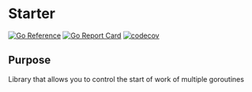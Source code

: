 # Starter

[![Go Reference](https://pkg.go.dev/badge/github.com/akramarenkov/starter.svg)](https://pkg.go.dev/github.com/akramarenkov/starter)
[![Go Report Card](https://goreportcard.com/badge/github.com/akramarenkov/starter)](https://goreportcard.com/report/github.com/akramarenkov/starter)
[![codecov](https://codecov.io/gh/akramarenkov/starter/branch/master/graph/badge.svg?token=kES7GDhxom)](https://codecov.io/gh/akramarenkov/starter)

## Purpose

Library that allows you to control the start of work of multiple goroutines

